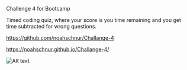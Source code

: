 Challenge 4 for Bootcamp

Timed coding quiz, where your score is you time remaining and you get time subtracted for wrong questions.

https://github.com/noahschnur/Challange-4

https://noahschnur.github.io/Challange-4/

![Alt text](http://assets/screenshot/Coding-Quiz/png?raw=true "Screenshot of quiz home")
